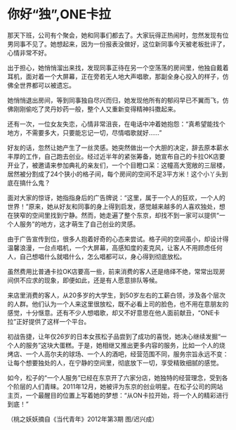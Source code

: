 # 你好“独”,ONE卡拉

那天下班，公司有个聚会，她和同事们都去了。大家玩得正热闹时，忽然发现有位男同事不见了。她想起来，因为一份报表没做好，这位新同事今天被老板批评了，心情非常不好。 

出于担心，她悄悄溜出来找，发现同事正待在另一个空荡荡的房间里，他独自戴着耳机，面对着一个大屏幕，正在旁若无人地大声唱歌，那副全身心投入的样子，仿佛全世界都可以被遗忘。 

她悄悄退出房间，等到同事独自尽兴而归，她发现他所有的郁闷早已不翼而飞，仿佛刚刚偷吃了灵丹妙药一般，整个人又重新变得精神抖擞起来。 

还有一次，一位女友失恋，心情非常沮丧，在电话中冲着她抱怨：“真希望能找个地方，不需要多大，只要能忘记一切，尽情唱歌就好……” 

好友的话，忽然让她产生了一丝灵感。她突然做出一个大胆的决定，辞去原本薪水丰厚的工作，自己跑去创业。经过近半年的紧张筹备，她宣布自己的卡拉OK店要开业了，被邀请来参加典礼的亲友们，一个个目瞪口呆：这幢高大宽敞的三层楼，居然被分割成了24个狭小的格子间，每个房间的空间不足3平方米！这个小丫头到底在搞什么鬼？ 

面对大家的惊讶，她指指身后的广告牌说：“这里，属于一个人的狂欢，一个人的世界！”原来，她从好友和同事的身上得到启发，感觉越来越多的人喜欢独处，想在狭窄的空间里找到宁静。然而，她走遍了整个东京，却找不到一家可以提供“一个人服务”的地方，这才萌生了自己创业的灵感。 

由于广告宣传到位，很多人抱着好奇的心态来尝试。格子间的空间虽小，却设计得温馨浪漫，一台点唱机，一个大屏幕，高感知度的麦克风，让客人不用顾虑任何人，自己想唱什么就唱什么，怎么唱都可以，身心得到彻底放松。 

虽然费用比普通卡拉OK店要高一些，前来消费的客人还是络绎不绝，常常出现房间供不应求的现象，即便如此，还是有人愿意排队等候。 

来店里消费的客人，从20多岁的大学生，到50岁左右的工薪白领，涉及各个层次的人群。他们认为一个人来这里很放松，既不必看上司的脸色，也不用在意朋友的感觉，十分惬意。还有不少人想唱歌，却又不好意思在他人面前献丑，“ONE卡拉”正好提供了这样一个平台。 

初战告捷，让年仅26岁的日本女孩松子品尝到了成功的喜悦，她决心继续发掘“一个人的服务”这块大蛋糕。于是，她相继又推出更多内容的服务，比如一个人的烧烤店、一个人高尔夫的球场、一个人的酒吧，经营范围不同，服务宗旨永远不变：让每个想要独处的人，在宁静的空间里，彻底放下一切，享受精致细腻的感觉。 

如今，松子的“一个人服务”已经在东京开了六家分店，她独特的经营理念，受到各个阶层的人们青睐。2011年12月，她被评为东京的创业明星。在松子公司的网站主页，一个最醒目的位置上写着她的梦想：“从ON卡拉开始，将一个人的精彩进行到底！” 

（桃之妖妖摘自《当代青年》2012年第3期 图/迟兴成）